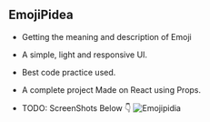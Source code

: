 ## EmojiPidea
- Getting the meaning and description of Emoji 
- A simple, light and responsive UI.
- Best code practice used.
- A complete project Made on React using Props.

- TODO: ScreenShots Below 👇
![Emojipidia](https://user-images.githubusercontent.com/102934270/211822891-7538e048-b42c-427a-8c53-ef65a1eaf2eb.jpg)
